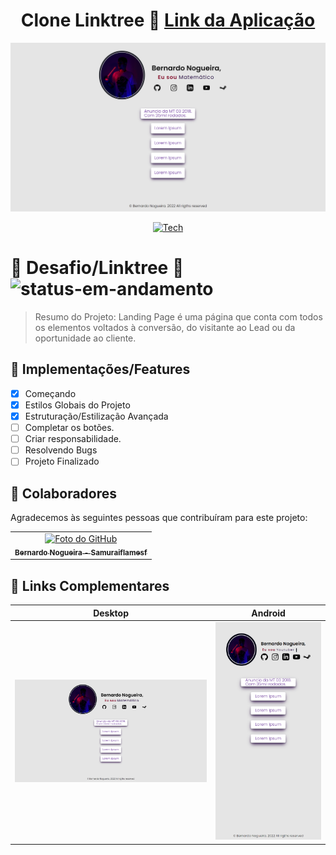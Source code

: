 <div align="center">
  
# Clone Linktree 🗻 <a href="https://starbucksflamebox.netlify.app/">Link da Aplicação</a>

</div>

![Video-Aplicação](https://github.com/Samuraiflamesf/Clone_Linktree/blob/main/components/promisse/desktop.png?raw=true)

<div align="center">
  
[![Tech](https://skillicons.dev/icons?i=html,css,js)](https://skillicons.dev)

</div>

# 📄 Desafio/Linktree 🗻 ![status-em-andamento](https://user-images.githubusercontent.com/62897976/185768581-1d051a52-2e60-4378-b31d-39028cbfb5c8.svg)

> Resumo do Projeto: Landing Page é uma página que conta com todos os elementos voltados à conversão, do visitante ao Lead ou da oportunidade ao cliente.

## 🎯 Implementações/Features

- [x] Começando
- [x] Estilos Globais do Projeto
- [x] Estruturação/Estilização Avançada
- [ ] Completar os botões.
- [ ] Criar responsabilidade.
- [ ] Resolvendo Bugs
- [ ] Projeto Finalizado

## 🤝 Colaboradores

Agradecemos às seguintes pessoas que contribuíram para este projeto:

<table>
  <tr>
    <td align="center">
      <a href="#">
        <img src="https://avatars.githubusercontent.com/u/62897976?s=400&u=afa8e717adda64a162c125cbbbcdfa187b86348a&v=4" width="160px;" alt="Foto do GitHub"/><br>
          <sub>
          <b>
          Bernardo Nogueira - Samuraiflamesf
          </b>
        </sub>
      </a>
    </td>
  </tr>
</table>

## 📕 Links Complementares

| Desktop | Android  |
| ------------------- | ------------------- |
| <img src="https://github.com/Samuraiflamesf/Clone_Linktree/blob/main/components/promisse/desktop.png?raw=true"> | <img src="https://github.com/Samuraiflamesf/Clone_Linktree/blob/main/components/promisse/android.png?raw=true"> |
